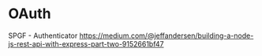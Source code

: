 # OAuth
 SPGF - Authenticator
https://medium.com/@jeffandersen/building-a-node-js-rest-api-with-express-part-two-9152661bf47